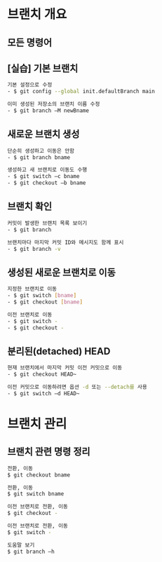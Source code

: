 # 브랜치 개요
## 모든 명령어

## [실습] 기본 브랜치
```bash
기본 설정으로 수정
- $ git config --global init.defaultBranch main 

이미 생성된 저장소의 브랜치 이름 수정
- $ git branch –M newBname 
```
## 새로운 브랜치 생성
```bash
단순히 생성하고 이동은 안함
- $ git branch bname

생성하고 새 브랜치로 이동도 수행
- $ git switch –c bname
- $ git checkout –b bname
```
## 브랜치 확인
```bash
커밋이 발생한 브랜치 목록 보이기
- $ git branch 

브랜치마다 마지막 커밋 ID와 메시지도 함께 표시
- $ git branch -v 
```

## 생성된 새로운 브랜치로 이동
```bash
지정한 브랜치로 이동
- $ git switch [bname]
- $ git checkout [bname]

이전 브랜치로 이동
- $ git switch -
- $ git checkout -
```
## 분리된(detached) HEAD
```bash
현재 브랜치에서 마지막 커밋 이전 커밋으로 이동
- $ git checkout HEAD~

이전 커밋으로 이동하려면 옵션 -d 또는 --detach를 사용
- $ git switch –d HEAD~
```
# 브랜치 관리
## 브랜치 관련 명령 정리
```bash
전환, 이동
$ git checkout bname

전환, 이동
$ git switch bname

이전 브랜치로 전환, 이동
$ git checkout -

이전 브랜치로 전환, 이동
$ git switch -

도움말 보기
$ git branch –h
```

